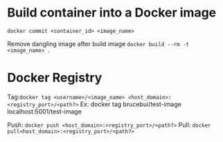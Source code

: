 # Build container into a Docker image

`docker commit <container_id> <image_name>`

Remove dangling image after build image
`docker build --rm -t <image_name> .`

# Docker Registry

Tag:`docker tag <username>/<image_name> <host_domain>:<registry_port>/<path?>`
Ex: docker tag brucebui/test-image localhost:5001/test-image

Push: `docker push <host_domain>:<registry_port>/<path?>`
Pull: `docker pull<host_domain>:<registry_port>/<path?>`

